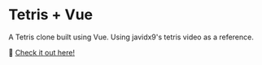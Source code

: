 # Tetris + Vue

A Tetris clone built using Vue. Using javidx9's tetris video as a reference.

🎯 [Check it out here!](https://saacostam.github.io/tetris-vue/)
